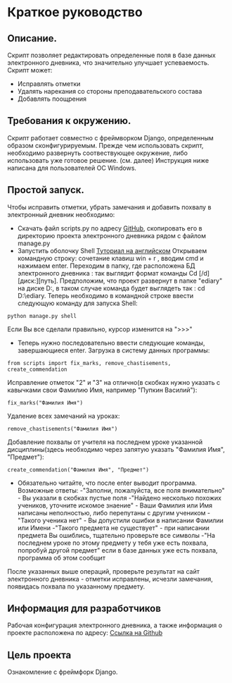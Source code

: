 # Краткое руководство

## Описание.

Скрипт позволяет редактировать определенные поля в базе данных электронного дневника, что значительно улучшает успеваемость.
Скрипт может:
- Исправлять отметки
- Удалять нарекания со стороны преподавательского состава
- Добавлять поощрения

## Требования к окружению.

Скрипт работает совместно с фреймворком Django, определенным образом сконфигурируемым.
Прежде чем использовать скрипт, необходимо развернуть соотвествующее окружение, либо использовать уже готовое решение. (см. далее)
Инструкция ниже написана для пользователей ОС Windows.

## Простой запуск.

Чтобы исправить отметки, убрать замечания и добавить похвалу в электронный дневник необходимо:
- Скачать файл scripts.py по адресу [GitHub](https://github.com/Rostwik/ediary/archive/refs/heads/main.zip), скопировать его в директорию проекта электронного дневника рядом с файлом manage.py
- Запустить оболочку Shell [Туториал на английском](https://www.csestack.org/open-python-shell-django/)
Открываем командную строку: сочетание клавиш win + r , вводим cmd и нажимаем enter.
Переходим в папку, где расположена БД электронного дневника : так выглядит формат команды Cd [/d] [диск:][путь]. Предположим, что проект развернут в папке "ediary" на диске D:,
в таком случае команда будет выглядеть так : cd D:\ediary. Теперь необходимо в командной строке ввести следующую команду для запуска Shell:

```python manage.py shell```

Если Вы все сделали правильно, курсор изменится на ">>>"

- Теперь нужно последовательно ввести следующие команды, завершающиеся enter.
Загрузка в систему данных программы:

```from scripts import fix_marks, remove_chastisements, create_commendation```

Исправление отметок "2" и "3" на отлично(в скобках нужно указать с кавычками свои Фамилию Имя, например "Пупкин Василий"):

```fix_marks("Фамилия Имя")```

Удаление всех замечаний на уроках:

```remove_chastisements("Фамилия Имя")```

Добавление похвалы от учителя на последнем уроке указанной дисциплины(здесь необходимо через запятую указать "Фамилия Имя", "Предмет"):

```create_commendation("Фамилия Имя", "Предмет")```

- Обязательно читайте, что после enter выводит программа.
Возможные ответы:
    -"Заполни, пожалуйста, все поля внимательно" - Вы указали в скобках пустые поля
    -"Найдено несколько похожих учеников, уточните искомое знаение" - Ваши Фамилия или Имя написаны неполностью, либо перепутаны с другим учеником
    -"Такого ученика нет" - Вы допустили ошибки в написании Фамилии или Имени
    -"Такого предмета не существует" - при написании предмета Вы ошиблись, тщательно проверьте все символы
    -"На последнем уроке по этому предмету у тебя уже есть похвала, попробуй другой предмет" если в базе данных уже есть похвала, программа об этом сообщит

После указанных выше операций, проверьте результат на сайт электронного дневника - отметки исправлены, исчезли замечания, появидась похвала по указанному предмету.

## Информация для разработчиков

Рабочая конфигурация электронного дневника, а также информация о проекте расположена по адресу: [Ссылка на Github](https://github.com/devmanorg/e-diary/tree/master)


## Цель проекта

Ознакомление с фреймфорк Django. 

